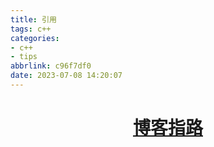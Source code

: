 ```yaml
---
title: 引用
tags: c++
categories: 
- c++
- tips
abbrlink: c96f7df0
date: 2023-07-08 14:20:07
---
```


# <center>[博客指路](https://www.cnblogs.com/alex-gc/p/11165821.html)</center>
